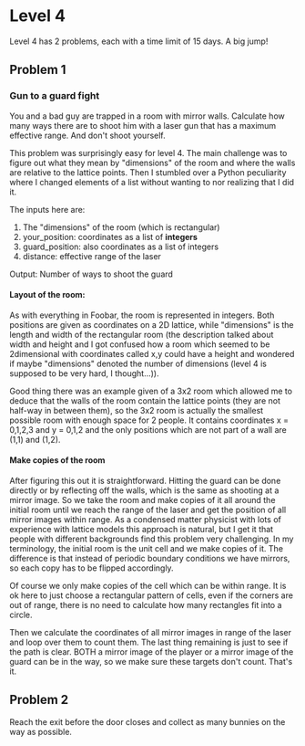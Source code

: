 # Level 4
Level 4 has 2 problems, each with a time limit of 15 days. A big jump!

## Problem 1
### Gun to a guard fight
You and a bad guy are trapped in a room with mirror walls. Calculate how many ways there are to shoot him with a laser gun that has a maximum effective range. And don't shoot yourself.

This problem was surprisingly easy for level 4. The main challenge was to figure out what they mean by "dimensions" of the room and where the walls are relative to the lattice points. Then I stumbled over a Python peculiarity where I changed elements of a list without wanting to nor realizing that I did it.

The inputs here are:
1. The "dimensions" of the room (which is rectangular)
2. your_position: coordinates as a list of **integers**
3. guard_position: also coordinates as a list of integers
4. distance: effective range of the laser

Output:
Number of ways to shoot the guard

#### Layout of the room:
As with everything in Foobar, the room is represented in integers. Both positions are given as coordinates on a 2D lattice, while "dimensions" is the length and width of the rectangular room (the description talked about width and height and I got confused how a room which seemed to be 2dimensional with coordinates called x,y could have a height and wondered if maybe "dimensions" denoted the number of dimensions (level 4 is supposed to be very hard, I thought...)).

Good thing there was an example given of a 3x2 room which allowed me to deduce that the walls of the room contain the lattice points (they are not half-way in between them), so the 3x2 room is actually the smallest possible room with enough space for 2 people. It contains coordinates x = 0,1,2,3 and y = 0,1,2 and the only positions which are not part of a wall are (1,1) and (1,2). 

#### Make copies of the room
After figuring this out it is straightforward. Hitting the guard can be done directly or by reflecting off the walls, which is the same as shooting at a mirror image. So we take the room and make copies of it all around the initial room until we reach the range of the laser and get the position of all mirror images within range. As a condensed matter physicist with lots of experience with lattice models this approach is natural, but I get it that people with different backgrounds find this problem very challenging. In my terminology, the initial room is the unit cell and we make copies of it. The difference is that instead of periodic boundary conditions we have mirrors, so each copy has to be flipped accordingly.

Of course we only make copies of the cell which can be within range. It is ok here to just choose a rectangular pattern of cells, even if the corners are out of range, there is no need to calculate how many rectangles fit into a circle.

Then we calculate the coordinates of all mirror images in range of the laser and loop over them to count them. The last thing remaining is just to see if the path is clear. BOTH a mirror image of the player or a mirror image of the guard can be in the way, so we make sure these targets don't count. That's it. 



## Problem 2
Reach the exit before the door closes and collect as many bunnies on the way as possible.
